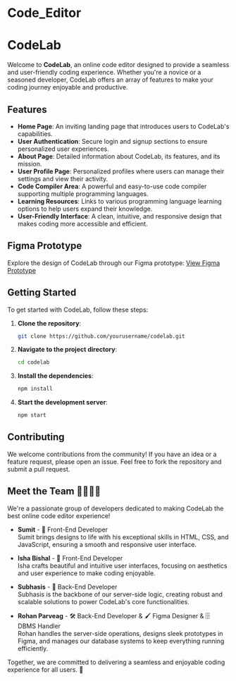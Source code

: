 # Code_Editor

# CodeLab

Welcome to **CodeLab**, an online code editor designed to provide a seamless and user-friendly coding experience. Whether you're a novice or a seasoned developer, CodeLab offers an array of features to make your coding journey enjoyable and productive.

## Features

- **Home Page**: An inviting landing page that introduces users to CodeLab's capabilities.
- **User Authentication**: Secure login and signup sections to ensure personalized user experiences.
- **About Page**: Detailed information about CodeLab, its features, and its mission.
- **User Profile Page**: Personalized profiles where users can manage their settings and view their activity.
- **Code Compiler Area**: A powerful and easy-to-use code compiler supporting multiple programming languages.
- **Learning Resources**: Links to various programming language learning options to help users expand their knowledge.
- **User-Friendly Interface**: A clean, intuitive, and responsive design that makes coding more accessible and efficient.

## Figma Prototype

Explore the design of CodeLab through our Figma prototype:
[View Figma Prototype](https://www.figma.com/proto/0IQdAHbdetF7lZJWV2e4tP/Untitled?node-id=0-1&t=c3R6fTMdoxJovcNl-1)

## Getting Started

To get started with CodeLab, follow these steps:

1. **Clone the repository**:
    ```bash
    git clone https://github.com/yourusername/codelab.git
    ```
2. **Navigate to the project directory**:
    ```bash
    cd codelab
    ```
3. **Install the dependencies**:
    ```bash
    npm install
    ```
4. **Start the development server**:
    ```bash
    npm start
    ```

## Contributing

We welcome contributions from the community! If you have an idea or a feature request, please open an issue. Feel free to fork the repository and submit a pull request.


## Meet the Team 👨‍💻👩‍💻

We're a passionate group of developers dedicated to making CodeLab the best online code editor experience!

- **Sumit** - 🌟 Front-End Developer  
  Sumit brings designs to life with his exceptional skills in HTML, CSS, and JavaScript, ensuring a smooth and responsive user interface.

- **Isha Bishal** - 🎨 Front-End Developer  
  Isha crafts beautiful and intuitive user interfaces, focusing on aesthetics and user experience to make coding enjoyable.

- **Subhasis** - 🔧 Back-End Developer  
  Subhasis is the backbone of our server-side logic, creating robust and scalable solutions to power CodeLab's core functionalities.

- **Rohan Parveag** - 🛠️ Back-End Developer & 🖌️ Figma Designer & 🗄️ DBMS Handler  
  Rohan handles the server-side operations, designs sleek prototypes in Figma, and manages our database systems to keep everything running efficiently.

Together, we are committed to delivering a seamless and enjoyable coding experience for all users. 🚀

